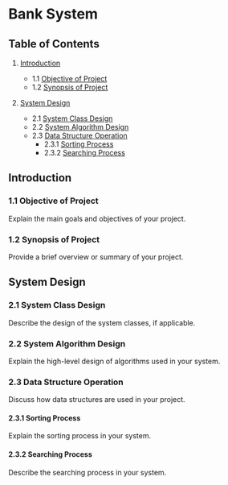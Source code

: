 # Bank System

## Table of Contents
1. [Introduction](#introduction)
   - 1.1 [Objective of Project](#objective-of-project)
   - 1.2 [Synopsis of Project](#synopsis-of-project)

2. [System Design](#system-design)
   - 2.1 [System Class Design](#system-class-design)
   - 2.2 [System Algorithm Design](#system-algorithm-design)
   - 2.3 [Data Structure Operation](#data-structure-operation)
       - 2.3.1 [Sorting Process](#sorting-process)
       - 2.3.2 [Searching Process](#searching-process)

## Introduction
### 1.1 Objective of Project
Explain the main goals and objectives of your project.

### 1.2 Synopsis of Project
Provide a brief overview or summary of your project.

## System Design
### 2.1 System Class Design
Describe the design of the system classes, if applicable.

### 2.2 System Algorithm Design
Explain the high-level design of algorithms used in your system.

### 2.3 Data Structure Operation
Discuss how data structures are used in your project.

#### 2.3.1 Sorting Process
Explain the sorting process in your system.

#### 2.3.2 Searching Process
Describe the searching process in your system.


